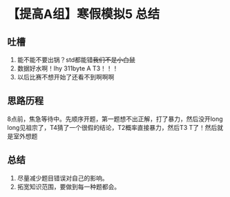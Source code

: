 # 【提高A组】寒假模拟5 总结

## 吐槽

1. 能不能不要出锅？std都能错~~我们不是小白鼠~~
2. 数据好水啊！lhy 311byte A T3！！！
3. 以后比赛不想开始了还看不到啊啊啊

## 思路历程

8点前，焦急等待中。先顺序开题，第一题想不出正解，打了暴力，然后没开long long见祖宗了，T4猜了一个很假的结论，T2概率直接暴力，然后T3 T了！然后就是室外想题

## 总结

1. 尽量减少题目错误对自己的影响。
2. 拓宽知识范围，要做到每一种题都会。